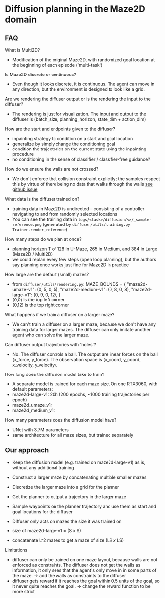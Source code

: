 # Diffusion planning in the Maze2D domain

## FAQ

What is Multi2D?
- Modification of the original Maze2D, with randomized goal location at the beginning of each episode ('multi-task')

Is Maze2D discrete or continuous?
- Even though it looks discrete, it is continuous. The agent can move in any direction, but the environment is designed to look like a grid.

Are we rendering the diffuser output or is the rendering the input to the diffuser?
- The rendering is just for visualization. The input and output to the diffuser is (batch_size, planning_horizon, state_dim + action_dim)

How are the start and endpoints given to the diffuser?
- inpainting strategy to condition on a start and goal location
- generalize by simply change the conditioning goal 
- condition the trajectories on the current state using the inpainting procedure
- no conditioning in the sense of classifier / classifier-free guidance?

How do we ensure the walls are not crossed?
- We don't enforce that collision constraint explicitly; the samples respect this by virtue of there being no data that walks through the walls [see github issue](https://github.com/jannerm/diffuser/issues/6)

What data is the diffuser trained on?
- training data in Maze2D is undirected – consisting of a controller navigating to and from randomly selected locations
- You can see the training data in `logs/<task>/diffusion/<>/_sample-reference.png` 
(generated by `diffuser/utils/training.py Trainer.render_reference`)

How many steps do we plan at once?
- planning horizon T of 128 in U-Maze, 265 in Medium, and 384 in Large (Maze2D / Multi2D)
- we could replan every few steps (open loop planning), but the authors say planning once works just fine for Maze2D in practice

How large are the default (small) mazes?
- from `diffuser/utils/rendering.py`: 
MAZE_BOUNDS = {
    "maze2d-umaze-v1": (0, 5, 0, 5),
    "maze2d-medium-v1": (0, 8, 0, 8),
    "maze2d-large-v1": (0, 9, 0, 12),
}
- (0,0) is the top left corner
- (0,12) is the top right corner

What happens if we train a diffuser on a larger maze?
- We can't train a diffuser on a larger maze, because we don't have any training data for larger mazes. The diffuser can only imitate another agent who can solve the larger maze.

Can diffuser output trajectories with 'holes'?
- No. The diffuser controls a ball. The output are linear forces on the ball (x_force, y_force). The observation space is (x_coord, y_coord, x_velocity, y_velocity).

How long does the diffusion model take to train? 
- A separate model is trained for each maze size. On one RTX3060, with default parameters:
- maze2d-large-v1: 20h (200 epochs, ~1000 training trajectories per epoch)
- maze2d_umaze_v1:
- maze2d_medium_v1:

How many parameters does the diffusion model have?
- UNet with 3.7M parameters
- same architecture for all maze sizes, but trained separately



## Our approach

- Keep the diffusion model (e.g. trained on maze2d-large-v1) as is, without any additional training
- Construct a larger maze by concatenating multiple smaller mazes
- Discretize the larger maze into a grid for the planner
- Get the planner to output a trajectory in the larger maze
- Sample waypoints on the planner trajectory and use them as start and goal locations for the diffuser
- Diffuser only acts on mazes the size it was trained on 

- size of maze2d-large-v1 = (S x S)
- concatenate L^2 mazes to get a maze of size (L*S x L*S)

Limitations
- diffuser can only be trained on one maze layout, because walls are not enforced as constraints. The diffuser does not get the walls as information, it only sees that the agent's only move in in some parts of the maze. -> add the walls as constraints to the diffuser
- diffuser gets reward if it reaches the goal within 0.5 units of the goal, so it never quite reaches the goal. -> change the reward function to be more strict
